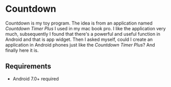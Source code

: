 # Countdown

Countdown is my toy program. The idea is from an application named *Countdown Timer Plus* I used in my mac book pro. I like the application very much, subsequently I found that there's a powerful and useful function in Android and that is app widget. Then I asked myself, could I create an application in Android phones just like the *Countdown Timer Plus*? And finally here it is. 

## Requirements

- Android 7.0+ required
